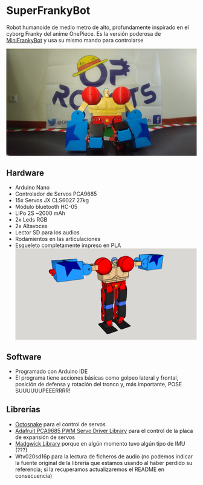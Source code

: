 # SuperFrankyBot

Robot humanoide de medio metro de alto, profundamente inspirado en el cyborg Franky del anime OnePiece. Es la versión poderosa de [MiniFrankyBot](https://github.com/OPRobots/MiniFrankyBot) y usa su mismo mando para controlarse

![SuperFrankyBot](./images/SuperFrankyBot_finish.png "SuperFrankyBot")

## Hardware
- Arduino Nano
- Controlador de Servos PCA9685
- 15x Servos JX CLS6027 27kg
- Módulo bluetooth HC-05
- LiPo 2S ~2000 mAh
- 2x Leds RGB
- 2x Altavoces
- Lector SD para los audios
- Rodamientos en las articulaciones
- Esqueleto completamente impreso en PLA
![SuperFrankyBot Chasis](./images/SuperFrankyBot_3d_model.png "SuperFrankyBot - Chasis")

## Software
- Programado con Arduino IDE
- El programa tiene acciones básicas como golpeo lateral y frontal, posición de defensa y rotación del tronco y, más importante, POSE SUUUUUUPEEERRRR!

## Librerías
- [Octosnake](https://github.com/JavierIH/octosnake) para el control de servos
- [Adafruit PCA9685 PWM Servo Driver Library](https://github.com/adafruit/Adafruit-PWM-Servo-Driver-Library) para el control de la placa de expansión de servos
- [Madgwick Library](https://github.com/arduino-libraries/MadgwickAHRS) porque en algún momento tuvo algún tipo de IMU (???)
- Wtv020sd16p para la lectura de ficheros de audio (no podemos indicar la fuente original de la librería que estamos usando al haber perdido su referencia; si la recuperamos actualizaremos el README en consecuencia)